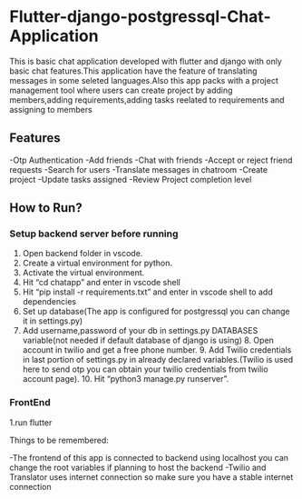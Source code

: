 # Flutter-django-postgressql-Chat-Application

This is basic chat application developed with flutter and django with only basic chat features.This application have the feature of translating messages in some seleted languages.Also this app packs with a project management tool where users can create project by adding members,adding requirements,adding tasks reelated to requirements and assigning to members
## Features
-Otp Authentication
-Add friends 
-Chat with friends
-Accept or reject friend requests
-Search for users
-Translate messages in chatroom
-Create project
-Update tasks assigned
-Review Project completion level


## How to Run?

### Setup backend server before running
1. Open backend folder in vscode.
2. Create a virtual environment for python.
3. Activate the virtual environment.
4. Hit “cd chatapp” and enter in vscode shell
5. Hit “pip install -r requirements.txt” and enter in vscode shell to add dependencies
6. Set up database(The app is configured for postgressql you can change it in settings.py)
7. Add username,password of your db in settings.py DATABASES variable(not needed if default database of django is using)
    8. Open account in twilio and get a free phone number.
    9. Add Twilio credentials in last portion of settings.py in already declared variables.(Twilio is used here to send otp you can obtain your twilio credentials from twilio account page).
    10. Hit “python3 manage.py runserver”.
### FrontEnd

  1.run flutter

Things to be remembered:

-The frontend of this app is connected to backend using localhost you can change the root variables if planning to host the backend
-Twilio and Translator uses internet connection so make sure you have a stable internet connection


       
